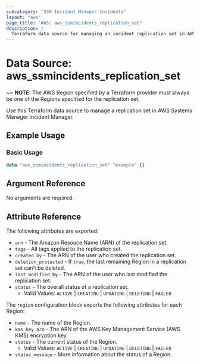 ```yaml
---
subcategory: "SSM Incident Manager Incidents"
layout: "aws"
page_title: "AWS: aws_ssmincidents_replication_set"
description: |-
  Terraform data source for managing an incident replication set in AWS Systems Manager Incident Manager.
---
```



# Data Source: aws_ssmincidents_replication_set

~> **NOTE:** The AWS Region specified by a Terraform provider must always be one of the Regions specified for the replication set.

Use this Terraform data source to manage a replication set in AWS Systems Manager Incident Manager.

## Example Usage

### Basic Usage

```terraform
data "aws_ssmincidents_replication_set" "example" {}
```

## Argument Reference

No arguments are required.

## Attribute Reference

The following attributes are exported:

* `arn` - The Amazon Resouce Name (ARN) of the replication set.
* `tags` - All tags applied to the replication set.
* `created_by` - The ARN of the user who created the replication set.
* `deletion_protected` - If `true`, the last remaining Region in a replication set can’t be deleted.
* `last_modified_by` - The ARN of the user who last modified the replication set.
* `status` - The overall status of a replication set.
    * Valid Values: `ACTIVE` | `CREATING` | `UPDATING` | `DELETING` | `FAILED`

The `region` configuration block exports the following attributes for each Region:

* `name` - The name of the Region.
* `kms_key_arn` - The ARN of the AWS Key Management Service (AWS KMS) encryption key.
* `status` - The current status of the Region.
    * Valid Values: `ACTIVE` | `CREATING` | `UPDATING` | `DELETING` | `FAILED`
* `status_message` - More information about the status of a Region.
